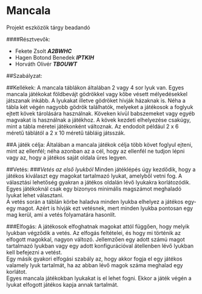 # Mancala
Projekt eszközök tárgy beadandó

####Résztvevők:
- Fekete Zsolt ***A2BWHC***
- Hagen Botond Benedek ***IPTKIH***
- Horváth Olivér ***TBOUWT***

##Szabályzat:

##Kellékek:
A mancala táblákon általában 2 vagy 4 sor lyuk van. Egyes mancala játékokat földbevájt gödrökkel vagy kőbe vésett mélyedésekkel játszanak inkább. A lyukakat illetve gödröket hívják házaknak is. Néha a tábla két végén nagyobb gödrök találhatók, melyeket a játékosok a foglyuk ejtett kövek tárolására használnak. Köveken kívül babszemeket vagy egyéb magvakat is használnak a játékhoz. A kövek kezdeti elhelyezése csakúgy, mint a tábla méretei játékonként változnak. Az endodoit például 2 x 6 méretű táblától a 2 x 10 méretű tábláig játsszák.

##A játék célja:
Általában a mancala játékok célja több követ foglyul ejteni, mint az ellenfél; néha azonban az a cél, hogy az ellenfél ne tudjon lépni vagy az, hogy a játékos saját oldala üres legyen.

##Vetés:
###*Vetés az első lyukból*
Minden játéklépés úgy kezdődik, hogy a játékos kiválaszt egy magokat tartalmazó lyukat, amelyből vetni fog. A választási lehetőség gyakran a játékos oldalán lévő lyukakra korlátozódik. Egyes játékoknál csak egy bizonyos minimális magszámot meghaladó lyukat lehet választani.<br>
A vetés során a táblán körbe haladva minden lyukba elhelyez a játékos egy-egy magot. Azért is hívják ezt vetésnek, mert minden lyukba pontosan egy mag kerül, ami a vetés folyamatára hasonlít.

###Elfogás:
A játékosok elfoghatnak magokat attól függően, hogy melyik lyukban végződik a vetés. Az elfogás feltételei, és hogy mi történik az elfogott magokkal, nagyon változó. Jellemzően egy adott számú magot tartalmazó lyukban vagy egy adott konfigurációval átellenben lévő lyukban kell befejezni a vetést.<br>
Egy másik gyakori elfogási szabály az, hogy akkor fogja el egy játékos valamely lyuk tartalmát, ha az abban lévő magok száma meghalad egy korlátot.<br>
Egyes mancala játékokban lyukakat is el lehet fogni. Ekkor a játék végén a lyukat elfogott játékos kapja annak tartalmát.



